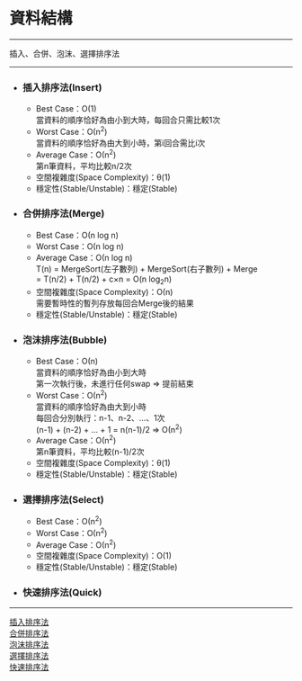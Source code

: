# 資料結構
*****
插入、合併、泡沫、選擇排序法
*****

+ ### 插入排序法(Insert)  
	+ Best Case：Ο(1)  
		當資料的順序恰好為由小到大時，每回合只需比較1次  
	+ Worst Case：Ο(n<sup>2</sup>)  
		當資料的順序恰好為由大到小時，第i回合需比i次  
	+ Average Case：Ο(n<sup>2</sup>)  
		第n筆資料，平均比較n/2次  
	+ 空間複雜度(Space Complexity)：θ(1)  
	+ 穩定性(Stable/Unstable)：穩定(Stable)  
	
+ ### 合併排序法(Merge)  
	+ Best Case：Ο(n log n)  
	+ Worst Case：Ο(n log n)  
	+ Average Case：Ο(n log n)  
		T(n) = MergeSort(左子數列) + MergeSort(右子數列) + Merge  
			 = T(n/2) + T(n/2) + c×n = O(n log<sub>2</sub>n)  
	+ 空間複雜度(Space Complexity)：Ο(n)  
		需要暫時性的暫列存放每回合Merge後的結果  
	+ 穩定性(Stable/Unstable)：穩定(Stable)  
	
+ ### 泡沫排序法(Bubble)  
	+ Best Case：Ο(n)  
		當資料的順序恰好為由小到大時  
		第一次執行後，未進行任何swap ⇒ 提前結束  
	+ Worst Case：Ο(n<sup>2</sup>)  
		當資料的順序恰好為由大到小時  
		每回合分別執行：n-1、n-2、...、1次  
		(n-1) + (n-2) + ... + 1 = n(n-1)/2 ⇒ Ο(n<sup>2</sup>)  
	+ Average Case：Ο(n<sup>2</sup>)  
		第n筆資料，平均比較(n-1)/2次  
	+ 空間複雜度(Space Complexity)：θ(1)  
	+ 穩定性(Stable/Unstable)：穩定(Stable)  

+ ### 選擇排序法(Select)  
	+ Best Case：Ο(n<sup>2</sup>)   
	+ Worst Case：Ο(n<sup>2</sup>)  
	+ Average Case：Ο(n<sup>2</sup>)  
	+ 空間複雜度(Space Complexity)：O(1)  
	+ 穩定性(Stable/Unstable)：穩定(Stable)  

+ ### 快速排序法(Quick)  


	
*****	
[插入排序法](http://notepad.yehyeh.net/Content/Algorithm/Sort/Insertion/1.php)  
[合併排序法](http://notepad.yehyeh.net/Content/Algorithm/Sort/Merge/Merge.php)  
[泡沫排序法](http://notepad.yehyeh.net/Content/Algorithm/Sort/Bubble/1.php)  
[選擇排序法](http://emn178.pixnet.net/blog/post/93915544-%E9%81%B8%E6%93%87%E6%8E%92%E5%BA%8F%E6%B3%95%28selection-sort%29)  
[快速排序法](http://notepad.yehyeh.net/Content/Algorithm/Sort/Shell/Shell.php)
